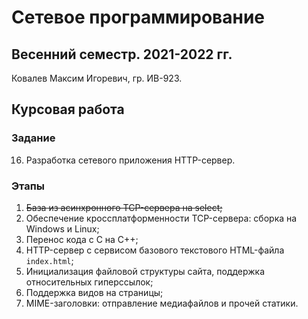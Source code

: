 # Сетевое программирование

## Весенний семестр. 2021-2022 гг.

Ковалев Максим Игоревич, гр. ИВ-923.

## Курсовая работа

### Задание

16. Разработка сетевого приложения HTTP-сервер.

### Этапы
1. ~~База из асинхронного TCP-сервера на select;~~
2. Обеспечение кроссплатформенности TCP-сервера: сборка на Windows и Linux;
3. Перенос кода с С на C++;
4. HTTP-сервер с сервисом базового текстового HTML-файла `index.html`;
5. Инициализация файловой структуры сайта, поддержка относительных гиперссылок;
6. Поддержка видов на страницы;
7. MIME-заголовки: отправление медиафайлов и прочей статики.